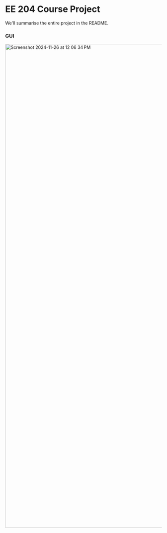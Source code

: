 # EE 204 Course Project
We'll summarise the entire project in the README.

### GUI
<img width="1552" alt="Screenshot 2024-11-26 at 12 06 34 PM" src="https://github.com/user-attachments/assets/c6c2383e-187e-4b01-893b-56b88d4b732f">
